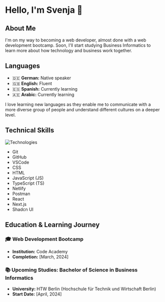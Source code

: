 # Hello, I'm Svenja 👋

## About Me
I'm on my way to becoming a web developer, almost done with a web development bootcamp. Soon, I'll start studying Business Informatics to learn more about how technology and business work together.

## Languages
- 🇩🇪 **German:** Native speaker
- 🇬🇧 **English:** Fluent
- 🇪🇸 **Spanish:** Currently learning
- 🇦🇪 **Arabic:** Currently learning


I love learning new languages as they enable me to communicate with a more diverse group of people and understand different cultures on a deeper level.

## Technical Skills

![Technologies](https://camo.githubusercontent.com/ada16063301697386ad975774aed3d2b0f4647ef2cc76fc0d4c43039731c29c5/68747470733a2f2f736b696c6c69636f6e732e6465762f69636f6e733f693d6769742c6769746875622c7673636f64652c6373732c68746d6c2c6a732c74732c6e65746c6966792c706f73746d616e2c72656163742c6e6578746a73)

- Git
- GitHub
- VSCode
- CSS
- HTML
- JavaScript (JS)
- TypeScript (TS)
- Netlify
- Postman
- React
- Next.js
- Shadcn UI 

## Education & Learning Journey

### 🎓 Web Development Bootcamp
- **Institution:** Code Academy
- **Completion:** [March, 2024] 

### 📚 Upcoming Studies: Bachelor of Science in Business Informatics
- **University:** HTW Berlin (Hochschule für Technik und Wirtschaft Berlin)
- **Start Date:** [April, 2024] 







<!---
svenjadunger/svenjadunger is a ✨ special ✨ repository because its `README.md` (this file) appears on your GitHub profile.
You can click the Preview link to take a look at your changes.
--->
